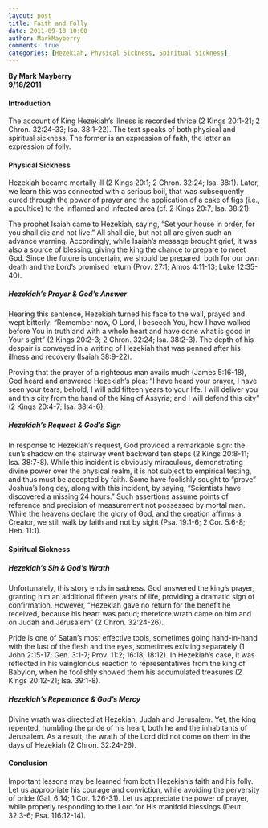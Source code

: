 ```yaml
---
layout: post
title: Faith and Folly
date: 2011-09-18 10:00
author: MarkMayberry
comments: true
categories: [Hezekiah, Physical Sickness, Spiritual Sickness]
---
```

<p><b>By Mark Mayberry     <br />9/18/2011</b></p>  <h4>Introduction</h4>  <p>The account of King Hezekiah’s illness is recorded thrice (2 Kings 20:1-21; 2 Chron. 32:24-33; Isa. 38:1-22). The text speaks of both physical and spiritual sickness. The former is an expression of faith, the latter an expression of folly. </p>  <h4>Physical Sickness</h4>  <p>Hezekiah became mortally ill (2 Kings 20:1; 2 Chron. 32:24; Isa. 38:1). Later, we learn this was connected with a serious boil, that was subsequently cured through the power of prayer and the application of a cake of figs (i.e., a poultice) to the inflamed and infected area (cf. 2 Kings 20:7; Isa. 38:21). </p>  <p>The prophet Isaiah came to Hezekiah, saying, “Set your house in order, for you shall die and not live.” All shall die, but not all are given such an advance warning. Accordingly, while Isaiah’s message brought grief, it was also a source of blessing, giving the king the chance to prepare to meet God. Since the future is uncertain, we should be prepared, both for our own death and the Lord’s promised return (Prov. 27:1; Amos 4:11-13; Luke 12:35-40).</p>  <h5>Hezekiah’s Prayer &amp; God’s Answer</h5>  <p>Hearing this sentence, Hezekiah turned his face to the wall, prayed and wept bitterly: “Remember now, O Lord, I beseech You, how I have walked before You in truth and with a whole heart and have done what is good in Your sight” (2 Kings 20:2-3; 2 Chron. 32:24; Isa. 38:2-3). The depth of his despair is conveyed in a writing of Hezekiah that was penned after his illness and recovery (Isaiah 38:9-22).</p>  <p>Proving that the prayer of a righteous man avails much (James 5:16-18), God heard and answered Hezekiah’s plea: “I have heard your prayer, I have seen your tears; behold, I will add fifteen years to your life. I will deliver you and this city from the hand of the king of Assyria; and I will defend this city” (2 Kings 20:4-7; Isa. 38:4-6).</p>  <h5>Hezekiah’s Request &amp; God’s Sign</h5>  <p>In response to Hezekiah’s request, God provided a remarkable sign: the sun’s shadow on the stairway went backward ten steps (2 Kings 20:8-11; Isa. 38:7-8). While this incident is obviously miraculous, demonstrating divine power over the physical realm, it is not subject to empirical testing, and thus must be accepted by faith. Some have foolishly sought to “prove” Joshua’s long day, along with this incident, by saying, “Scientists have discovered a missing 24 hours.” Such assertions assume points of reference and precision of measurement not possessed by mortal man. While the heavens declare the glory of God, and the creation affirms a Creator, we still walk by faith and not by sight (Psa. 19:1-6; 2 Cor. 5:6-8; Heb. 11:1). </p>  <h4>Spiritual Sickness</h4>  <h5>Hezekiah’s Sin &amp; God’s Wrath</h5>  <p>Unfortunately, this story ends in sadness. God answered the king’s prayer, granting him an additional fifteen years of life, providing a dramatic sign of confirmation. However, “Hezekiah gave no return for the benefit he received, because his heart was proud; therefore wrath came on him and on Judah and Jerusalem” (2 Chron. 32:24-26). </p>  <p>Pride is one of Satan’s most effective tools, sometimes going hand-in-hand with the lust of the flesh and the eyes, sometimes existing separately (1 John 2:15-17; Gen. 3:1-7; Prov. 11:2; 16:18; 18:12). In Hezekiah’s case, it was reflected in his vainglorious reaction to representatives from the king of Babylon, when he foolishly showed them his accumulated treasures (2 Kings 20:12-21; Isa. 39:1-8).</p>  <h5>Hezekiah’s Repentance &amp; God’s Mercy</h5>  <p>Divine wrath was directed at Hezekiah, Judah and Jerusalem. Yet, the king repented, humbling the pride of his heart, both he and the inhabitants of Jerusalem. As a result, the wrath of the Lord did not come on them in the days of Hezekiah (2 Chron. 32:24-26).</p>  <h4>Conclusion</h4>  <p>Important lessons may be learned from both Hezekiah’s faith and his folly. Let us appropriate his courage and conviction, while avoiding the perversity of pride (Gal. 6:14; 1 Cor. 1:26-31). Let us appreciate the power of prayer, while properly responding to the Lord for His manifold blessings (Deut. 32:3-6; Psa. 116:12-14). </p>
